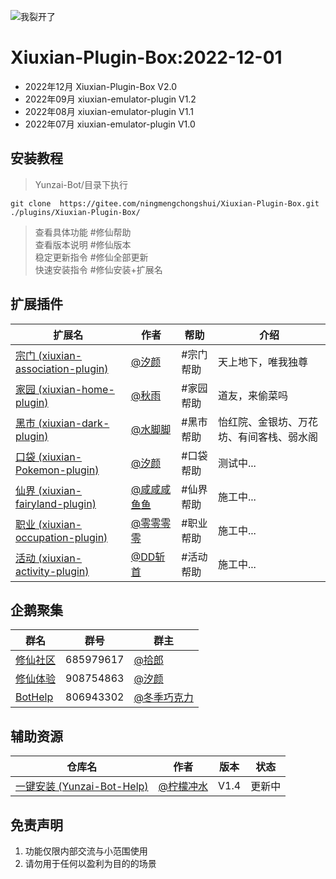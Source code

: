 ![我裂开了](https://s1.ax1x.com/2022/11/02/xH9Kcd.jpg)       
# Xiuxian-Plugin-Box:2022-12-01
- 2022年12月 Xiuxian-Plugin-Box V2.0
- 2022年09月 xiuxian-emulator-plugin V1.2
- 2022年08月 xiuxian-emulator-plugin V1.1
- 2022年07月 xiuxian-emulator-plugin V1.0

## 安装教程      

>Yunzai-Bot/目录下执行      
```
git clone  https://gitee.com/ningmengchongshui/Xiuxian-Plugin-Box.git ./plugins/Xiuxian-Plugin-Box/   
```
>查看具体功能  #修仙帮助     
>查看版本说明  #修仙版本       
>稳定更新指令  #修仙全部更新  
>快速安装指令  #修仙安装+扩展名   

## 扩展插件

扩展名  | 作者  | 帮助 | 介绍
------------- | -------------  | -------------  | -------------
| [宗门 (xiuxian-association-plugin)](https://gitee.com/mg1105194437/xiuxian-association-pluging) | [@汐颜    ](https://gitee.com/mg1105194437)  | #宗门帮助 |  天上地下，唯我独尊 |
| [家园 (xiuxian-home-plugin)](https://gitee.com/mmmmmddddd/xiuxian-home-plugin) | [@秋雨    ](https://gitee.com/mmmmmddddd) | #家园帮助 |  道友，来偷菜吗 |
| [黑市 (xiuxian-dark-plugin)](https://gitee.com/waterfeet/xiuxian-yihongyuan-plugin) | [@水脚脚](https://gitee.com/waterfeet) | #黑市帮助 | 怡红院、金银坊、万花坊、有间客栈、弱水阁 |  
| [口袋 (xiuxian-Pokemon-plugin)]() | [@汐颜]() | #口袋帮助 | 测试中... |  
| [仙界 (xiuxian-fairyland-plugin)]() | [@咸咸咸鱼鱼]() | #仙界帮助 | 施工中... |  
| [职业 (xiuxian-occupation-plugin)]() | [@零零零零]() | #职业帮助 | 施工中... |  
| [活动 (xiuxian-activity-plugin)]() | [@DD斩首]() | #活动帮助 | 施工中... |  


## 企鹅聚集     

群名  | 群号  |  群主 
------------- | -------------  | -------------   
| [修仙社区](https://afdian.net/a/ningmengchongshui) | 685979617 | [@拾郎]() |  
| [修仙体验](https://afdian.net/a/ningmengchongshui) | 908754863 | [@汐颜](https://gitee.com/mg1105194437) |   
| [BotHelp](https://afdian.net/a/WinterChocolates) | 806943302 | [@冬季巧克力](https://gitee.com/djqkl_znje) |  
  
## 辅助资源   

仓库名  | 作者 | 版本 | 状态
------------- | ------------- | ------------- | -------------
| [一键安装 (Yunzai-Bot-Help)](https://gitee.com/ningmengchongshui/Yunzai-Bot-Help) | [@柠檬冲水](https://gitee.com/ningmengchongshui) | V1.4 | 更新中 |
  
## 免责声明       
1. 功能仅限内部交流与小范围使用       
2. 请勿用于任何以盈利为目的的场景    